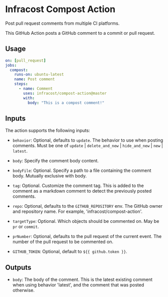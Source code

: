 # Infracost Compost Action

Post pull request comments from multiple CI platforms.

This GitHub Action posts a GitHub comment to a commit or pull request.

## Usage

```yaml
on: [pull_request]
jobs:
  compost:
    runs-on: ubuntu-latest
    name: Post comment
    steps:
      - name: Comment
        uses: infracost/compost-action@master
        with: 
          body: "This is a compost comment!"
```

## Inputs

The action supports the following inputs:

- `behavior`: Optional, defaults to `update`. The behavior to use when posting comments. Must be one of `update` | `delete_and_new` | `hide_and_new` | `new` | `latest`.  

- `body`: Specify the comment body content.

- `bodyFile`: Optional. Specify a path to a file containing the comment body. Mutually exclusive with body.

- `tag`: Optional. Customize the comment tag. This is added to the comment as a markdown comment to detect the previously posted comments.

- `repo`: Optional, defaults to the `GITHUB_REPOSITORY` env. The GitHub owner and repository name. For example, 'infracost/compost-action'.

- `targetType`: Optional. Which objects should be commented on. May be `pr` or `commit`.

- `prNumber`: Optional, defaults to the pull request of the current event. The number of the pull request to be commented on.

- `GITHUB_TOKEN`: Optional, default to `${{ github.token }}`.

## Outputs

- `body`: The body of the comment.  This is the latest existing comment when using behavior 'latest', and the comment that was posted otherwise.
